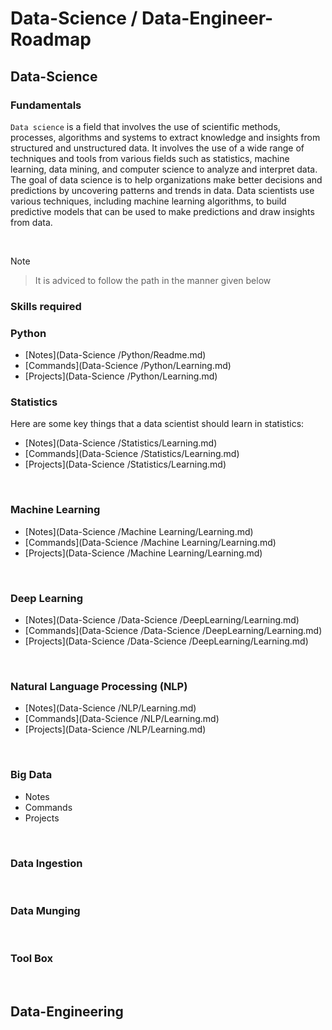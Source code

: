 # Data-Science / Data-Engineer-Roadmap

## Data-Science 

### Fundamentals

`Data science` is a field that involves the use of scientific methods, processes, algorithms and systems to extract knowledge and insights from structured and unstructured data. It involves the use of a wide range of techniques and tools from various fields such as statistics, machine learning, data mining, and computer science to analyze and interpret data. The goal of data science is to help organizations make better decisions and predictions by uncovering patterns and trends in data. Data scientists use various techniques, including machine learning algorithms, to build predictive models that can be used to make predictions and draw insights from data.

<br>

Note
> It is adviced to follow the path in the manner given below

### Skills required

### Python 

- [Notes](Data-Science /Python/Readme.md)
- [Commands](Data-Science /Python/Learning.md)
- [Projects](Data-Science /Python/Learning.md)


### Statistics

Here are some key things that a data scientist should learn in statistics:

<!-- 1. Probability: Probability is the study of random events, and is an essential part of statistics. A data scientist should understand basic concepts such as probability distributions, Bayes' theorem, and random variables. -->

- [Notes](Data-Science /Statistics/Learning.md)
- [Commands](Data-Science /Statistics/Learning.md)
- [Projects](Data-Science /Statistics/Learning.md)


<br>

### Machine Learning

- [Notes](Data-Science /Machine Learning/Learning.md)
- [Commands](Data-Science /Machine Learning/Learning.md)
- [Projects](Data-Science /Machine Learning/Learning.md)

<br>

### Deep Learning

- [Notes](Data-Science /Data-Science /DeepLearning/Learning.md)
- [Commands](Data-Science /Data-Science /DeepLearning/Learning.md)
- [Projects](Data-Science /Data-Science /DeepLearning/Learning.md)

<br>

### Natural Language Processing (NLP)  

- [Notes](Data-Science /NLP/Learning.md)
- [Commands](Data-Science /NLP/Learning.md)
- [Projects](Data-Science /NLP/Learning.md)

<br>

### Big Data

- Notes
- Commands
- Projects

<br>

### Data Ingestion
<br>

### Data Munging
<br>

### Tool Box

<br>

## Data-Engineering

